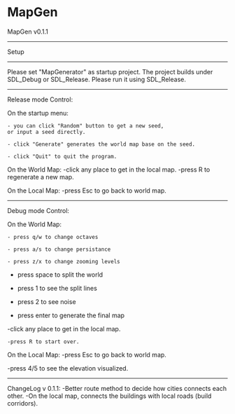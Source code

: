 # MapGen

MapGen v0.1.1
************************************************************************
Setup
************************************************************************
Please set "MapGenerator" as startup project.
The project builds under SDL_Debug or SDL_Release.
Please run it using SDL_Release.
************************************************************************
Release mode Control:

On the startup menu:

	- you can click "Random" button to get a new seed, 
	or input a seed directly. 

	- click "Generate" generates the world map base on the seed.
	
	- click "Quit" to quit the program.

On the World Map:
	-click any place to get in the local map.
	-press R to regenerate a new map.
	
On the Local Map:
	-press Esc to go back to world map.

************************************************************************
Debug mode Control:

On the World Map:

	- press q/w to change octaves

	- press a/s to change persistance
	
	- press z/x to change zooming levels
  
  - press space to split the world
  
  - press 1 to see the split lines

  - press 2 to see noise
  
  - press enter to generate the final map

  -click any place to get in the local map.
  
	-press R to start over.
  
On the Local Map:
	-press Esc to go back to world map.
  
  -press 4/5 to see the elevation visualized.

************************************************************************
ChangeLog v 0.1.1:
	-Better route method to decide how cities connects each other.
	-On the local map, connects the buildings with local roads (build corridors).

